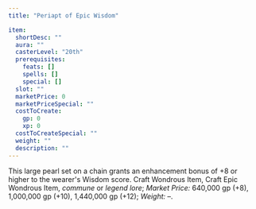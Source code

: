```yaml
---
title: "Periapt of Epic Wisdom"

item:
  shortDesc: ""
  aura: ""
  casterLevel: "20th"
  prerequisites:
    feats: []
    spells: []
    special: []
  slot: ""
  marketPrice: 0
  marketPriceSpecial: ""
  costToCreate:
    gp: 0
    xp: 0
  costToCreateSpecial: ""
  weight: ""
  description: ""
---
```

This large pearl set on a chain grants an enhancement bonus of +8 or higher to the wearer's Wisdom score.
Craft Wondrous Item, Craft Epic Wondrous Item, _commune_ or _legend lore_; _Market Price:_ 640,000 gp (+8), 1,000,000 gp (+10), 1,440,000 gp (+12); _Weight:_ &ndash;.
